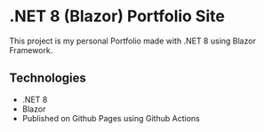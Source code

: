 # .NET 8 (Blazor) Portfolio Site

This project is my personal Portfolio made with .NET 8 using Blazor Framework.

## Technologies
- .NET 8
- Blazor
- Published on Github Pages using Github Actions
